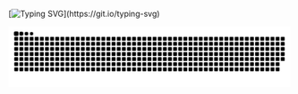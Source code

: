 <!-- https://readme-typing-svg.demolab.com/demo/ -->

[![Typing SVG](https://readme-typing-svg.demolab.com?font=Fira+Code&duration=1000&center=true&multiline=true&repeat=false&random=false&width=441&height=80&lines=+++++++++++++++++++++++++Wenter;Welcome+to+my+profile!)](https://git.io/typing-svg)

<picture>
  <source media="(prefers-color-scheme: dark)" srcset="https://raw.githubusercontent.com/wenter028/wenter028/output/github-contribution-grid-snake-dark.svg">
  <source media="(prefers-color-scheme: light)" srcset="https://raw.githubusercontent.com/wenter028/wenter028/output/github-contribution-grid-snake.svg">
  <img alt="github contribution grid snake animation" src="https://raw.githubusercontent.com/wenter028/wenter028/output/github-contribution-grid-snake.svg">
</picture>
